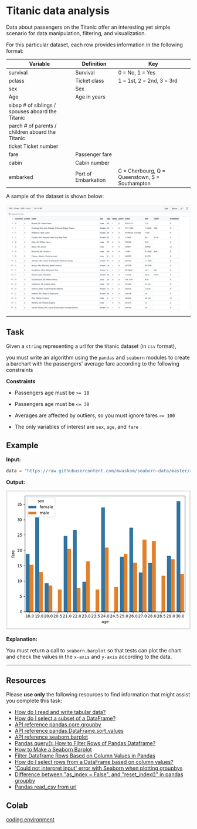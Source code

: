 # Titanic data analysis


Data about passengers on the Titanic offer an interesting yet simple scenario for data manipulation, filtering, and visualization.


For this particular dataset, each row provides information in the following format:


| Variable  | Definition | Key |
| --------  | ---------- | --- |
|survival | Survival| 0 = No, 1 = Yes |
|pclass |	Ticket class |	1 = 1st, 2 = 2nd, 3 = 3rd|
|sex |	Sex |	 |
|Age |	Age in years 	| |
|sibsp 	# of siblings / spouses aboard the Titanic 	| |
|parch 	# of parents / children aboard the Titanic 	| |
|ticket 	Ticket number 	| |
|fare |	Passenger fare 	| |
|cabin |	Cabin number 	| |
|embarked |	Port of Embarkation |	C = Cherbourg, Q = Queenstown, S = Southampton |


A sample of the dataset is shown below:

![image info](./titanic-data.png)

___


## Task


Given a `string` representing a url for the titanic dataset (in `csv` format),

you must write an algorithm using the `pandas` and `seaborn` modules to create a barchart with the passengers' average fare according to the following constraints



**Constraints**

* Passengers age must be `>= 18`

* Passengers age must be `<= 30`

* Averages are affected by outliers, so you must ignore fares `>= 100`

* The only variables of interest are `sex`, `age`, and `fare`





## Example


**Input:**

```python
data = "https://raw.githubusercontent.com/mwaskom/seaborn-data/master/raw/titanic.csv"

```


**Output:**


![image info](./titanic-chart.png)

**Explanation:**


You must return a call to `seaborn.barplot` so that tests can plot the chart and check the values in the `x-axis` and `y-axis` according to the data.



___


## Resources

Please **use only** the following resources to find information that might assist you complete this task:





* [How do I read and write tabular data?](https://www.cs.ubc.ca/~msarthur/df_02_read_write.html)
* [How do I select a subset of a DataFrame?](https://www.cs.ubc.ca/~msarthur/df_03_subset_data.html)
* [API reference pandas.core.groupby](https://www.cs.ubc.ca/~msarthur/df_DataFrameGroupBy.aggregate.html)
* [API reference pandas.DataFrame.sort_values](https://www.cs.ubc.ca/~msarthur/df_DataFrame.sort_values.html)
* [API reference seaborn.barplot](https://www.cs.ubc.ca/~msarthur/df_seaborn.barplot.html)
* [Pandas query(): How to Filter Rows of Pandas Dataframe?](https://www.cs.ubc.ca/~msarthur/df_how-to-select-rows-of-pandas-dataframe-with-query-function.html)
* [How to Make a Seaborn Barplot](https://www.cs.ubc.ca/~msarthur/df_seaborn-barplot.html)
* [Filter Dataframe Rows Based on Column Values in Pandas](https://www.cs.ubc.ca/~msarthur/df_how-to-filter-dataframe-rows-based-on-column-values-in-pandas.html)
* [How do I select rows from a DataFrame based on column values?](https://www.cs.ubc.ca/~msarthur/df_how-do-i-select-rows-from-a-dataframe-based-on-column-values.html)
* ['Could not interpret input' error with Seaborn when plotting groupbys](https://www.cs.ubc.ca/~msarthur/df_could-not-interpret-input-error-with-seaborn-when-plotting-groupbys.html)
* [Difference between "as_index = False", and "reset_index()" in pandas groupby](https://www.cs.ubc.ca/~msarthur/df_difference-between-as-index-false-and-reset-index-in-pandas-groupby.html)
* [Pandas read_csv from url](https://www.cs.ubc.ca/~msarthur/df_pandas-read-csv-from-url.html)



## Colab

[coding environment](https://colab.research.google.com/drive/16ZjmHuKWZUwagL6iLRjRn5GBo2b4hdP2?usp=sharing)